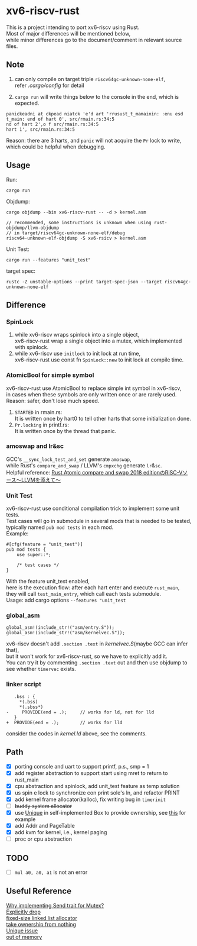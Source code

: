 # xv6-riscv-rust
This is a project intending to port xv6-riscv using Rust.  
Most of major differences will be mentioned below,  
while minor differences go to the document/comment in relevant source files.

## Note
1. can only compile on target triple `riscv64gc-unknown-none-elf`,  
refer *.cargo/config* for detail

2. `cargo run` will write things below to the console in the end, which is expected.
```
panickeadni at ckpead niatck 'e'd art 'rrusust_t_mamainin: :enu esd t_main: end of hart 0', src/rmain.rs:34:5
nd of hart 2',o f src/rmain.rs:34:5
hart 1', src/rmain.rs:34:5
```
Reason: there are 3 harts, and `panic` will not acquire the `Pr` lock to write,  
which could be helpful when debugging.

## Usage
Run:
```
cargo run
```
Objdump:
```
cargo objdump --bin xv6-riscv-rust -- -d > kernel.asm

// recommended, some instructions is unknown when using rust-objdump/llvm-objdump
// in target/riscv64gc-unknown-none-elf/debug
riscv64-unknown-elf-objdump -S xv6-rsicv > kernel.asm
```
Unit Test:
```
cargo run --features "unit_test"
```
target spec:
```
rustc -Z unstable-options --print target-spec-json --target riscv64gc-unknown-none-elf
```

## Difference

### SpinLock
1. while xv6-riscv wraps spinlock into a single object,  
    xv6-riscv-rust wrap a single object into a mutex, which implemented with spinlock.
2. while xv6-riscv use `initlock` to init lock at run time,  
    xv6-riscv-rust use const fn `SpinLock::new` to init lock at compile time.

### AtomicBool for simple symbol
xv6-riscv-rust use AtomicBool to replace simple int symbol in xv6-riscv,  
in cases when these symbols are only written once or are rarely used.  
Reason: safer, don't lose much speed.  

1. `STARTED` in rmain.rs:  
    It is written once by hart0 to tell other harts that some initialization done.
2. `Pr.locking` in printf.rs:  
    It is written once by the thread that panic.

### amoswap and lr&sc
GCC's `__sync_lock_test_and_set` generate `amoswap`,  
while Rust's `compare_and_swap` / LLVM's `cmpxchg` generate `lr`&`sc`.  
Helpful reference: [Rust Atomic compare and swap 2018 editionのRISC-Vソース〜LLVMを添えて〜](https://qiita.com/tomoyuki-nakabayashi/items/1ec7e075d4417c1a1fbe#dive-into-the-llvm-ir)

### Unit Test
xv6-riscv-rust use conditional compilation trick to implement some unit tests.  
Test cases will go in submodule in several mods that is needed to be tested,  
typically named `pub mod tests` in each mod.  
Example:
```
#[cfg(feature = "unit_test")]
pub mod tests {
    use super::*;

    /* test cases */
}
```
With the feature unit_test enabled,  
here is the execution flow: after each hart enter and execute `rust_main`,  
they will call `test_main_entry`, which call each tests submodule.  
Usage: add cargo options `--features "unit_test`

### global_asm
```
global_asm!(include_str!("asm/entry.S"));
global_asm!(include_str!("asm/kernelvec.S"));
```
xv6-riscv doesn't add `.section .text` in *kernelvec.S*(maybe GCC can infer that),  
but it won't work for xv6-riscv-rust, so we have to explicitly add it.  
You can try it by commenting `.section .text` out and then use objdump to see whether `timervec` exists.

### linker script
```
   .bss : {
     *(.bss)
     *(.sbss*)
-     PROVIDE(end = .);     // works for ld, not for lld
   }
+  PROVIDE(end = .);        // works for lld
```
consider the codes in *kernel.ld* above, see the comments.

## Path
- [x] porting console and uart to support printf, p.s., smp = 1
- [x] add register abstraction to support start using mret to return to rust_main
- [x] cpu abstraction and spinlock, add unit_test feature as temp solution
- [x] us spin e lock to synchronize con print sole's ln, and refactor PRINT
- [x] add kernel frame allocator(kalloc), fix writing bug in `timerinit`
- [ ] ~~buddy system allocator~~
- [x] use [Unique](https://doc.rust-lang.org/1.26.2/std/ptr/struct.Unique.html) in self-implemented Box to provide ownership, see [this](https://doc.rust-lang.org/nomicon/vec-layout.html) for example
- [x] add Addr and PageTable
- [x] add kvm for kernel, i.e., kernel paging
- [ ] proc or cpu abstraction

## TODO
- [ ] `mul a0, a0, a1` is not an error

## Useful Reference
[Why implementing Send trait for Mutex?](https://users.rust-lang.org/t/why-we-implement-send-trait-for-mutex/39065)  
[Explicitly drop](https://users.rust-lang.org/t/is-this-piece-of-codes-in-good-style/39095)  
[fixed-size linked list allocator](https://users.rust-lang.org/t/how-to-implement-a-single-linked-list-in-os-bare-metal/39223)  
[take ownership from nothing](https://stackoverflow.com/questions/57225328/how-to-take-ownership-of-a-c-pointer-in-rust-and-drop-it-appropriately)  
[Unique issue](https://www.reddit.com/r/rust/comments/bcb0dh/replacement_for_stdptrunique_and_stdptrshared/)  
[out of memory](https://www.reddit.com/r/rust/comments/279k7i/whats_rusts_mechanism_for_recovering_from_say/)  